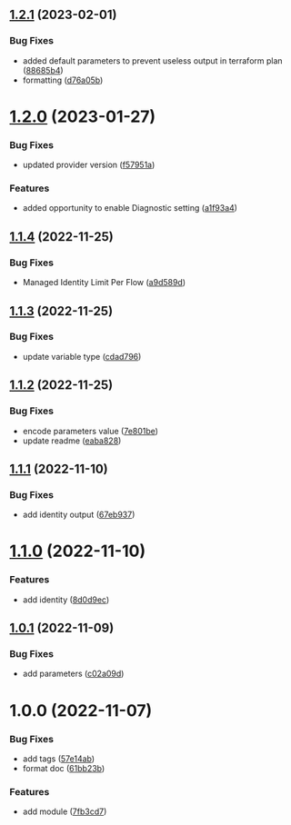 ## [1.2.1](https://github.com/data-platform-hq/terraform-azurerm-logic-app-workflow/compare/v1.2.0...v1.2.1) (2023-02-01)


### Bug Fixes

* added default parameters to prevent useless output in terraform plan ([88685b4](https://github.com/data-platform-hq/terraform-azurerm-logic-app-workflow/commit/88685b4a8d5ebe5f4c99efc61a5f1d76f5ff96a1))
* formatting ([d76a05b](https://github.com/data-platform-hq/terraform-azurerm-logic-app-workflow/commit/d76a05bc095c6b2e4131bbd7a1d00916b2e40a45))

# [1.2.0](https://github.com/data-platform-hq/terraform-azurerm-logic-app-workflow/compare/v1.1.4...v1.2.0) (2023-01-27)


### Bug Fixes

* updated provider version ([f57951a](https://github.com/data-platform-hq/terraform-azurerm-logic-app-workflow/commit/f57951a0eb60778809625290cfc16134f9aafcfe))


### Features

* added opportunity to enable Diagnostic setting ([a1f93a4](https://github.com/data-platform-hq/terraform-azurerm-logic-app-workflow/commit/a1f93a42d889c4224f49a2943ee53493e9e6cbc3))

## [1.1.4](https://github.com/data-platform-hq/terraform-azurerm-logic-app-workflow/compare/v1.1.3...v1.1.4) (2022-11-25)


### Bug Fixes

* Managed Identity Limit Per Flow ([a9d589d](https://github.com/data-platform-hq/terraform-azurerm-logic-app-workflow/commit/a9d589dab2400a92e67ce841b13018aefd80e60d))

## [1.1.3](https://github.com/data-platform-hq/terraform-azurerm-logic-app-workflow/compare/v1.1.2...v1.1.3) (2022-11-25)


### Bug Fixes

* update variable type ([cdad796](https://github.com/data-platform-hq/terraform-azurerm-logic-app-workflow/commit/cdad796c42d0aaf336855e9251830de1a9fa0b44))

## [1.1.2](https://github.com/data-platform-hq/terraform-azurerm-logic-app-workflow/compare/v1.1.1...v1.1.2) (2022-11-25)


### Bug Fixes

* encode parameters value ([7e801be](https://github.com/data-platform-hq/terraform-azurerm-logic-app-workflow/commit/7e801be10102780186f4e5ca2d051b1e3dd57291))
* update readme ([eaba828](https://github.com/data-platform-hq/terraform-azurerm-logic-app-workflow/commit/eaba8284a5c5a53a367fef3a61fffe7b9c3ed224))

## [1.1.1](https://github.com/data-platform-hq/terraform-azurerm-logic-app-workflow/compare/v1.1.0...v1.1.1) (2022-11-10)


### Bug Fixes

* add identity output ([67eb937](https://github.com/data-platform-hq/terraform-azurerm-logic-app-workflow/commit/67eb93712502f7784e33a12cddc8dbbc2f3359af))

# [1.1.0](https://github.com/data-platform-hq/terraform-azurerm-logic-app-workflow/compare/v1.0.1...v1.1.0) (2022-11-10)


### Features

* add identity ([8d0d9ec](https://github.com/data-platform-hq/terraform-azurerm-logic-app-workflow/commit/8d0d9ec25135aa49162b3d3aa97a4e6c6d3c43f9))

## [1.0.1](https://github.com/data-platform-hq/terraform-azurerm-logic-app-workflow/compare/v1.0.0...v1.0.1) (2022-11-09)


### Bug Fixes

* add parameters ([c02a09d](https://github.com/data-platform-hq/terraform-azurerm-logic-app-workflow/commit/c02a09dcce5d99aab493206d699bc5ab69abc456))

# 1.0.0 (2022-11-07)


### Bug Fixes

* add tags ([57e14ab](https://github.com/data-platform-hq/terraform-azurerm-logic-app-workflow/commit/57e14ab272e8b64185651060d09f03acc84245db))
* format doc ([61bb23b](https://github.com/data-platform-hq/terraform-azurerm-logic-app-workflow/commit/61bb23bca2c5b98d27bf24f0600673da834b77d9))


### Features

* add module ([7fb3cd7](https://github.com/data-platform-hq/terraform-azurerm-logic-app-workflow/commit/7fb3cd73f2b869d33e77e1df8e38c4ddb878c981))
